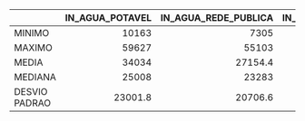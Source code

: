 |               |   IN_AGUA_POTAVEL |   IN_AGUA_REDE_PUBLICA |   IN_AGUA_POCO_ARTESIANO |   IN_AGUA_CACIMBA |   IN_AGUA_FONTE_RIO |   IN_AGUA_INEXISTENTE |   IN_ENERGIA_REDE_PUBLICA |   IN_ENERGIA_GERADOR_FOSSIL |   IN_ENERGIA_RENOVAVEL |   IN_ENERGIA_INEXISTENTE |   IN_ESGOTO_REDE_PUBLICA |   IN_ESGOTO_FOSSA_SEPTICA |   IN_ESGOTO_FOSSA_COMUM |   IN_ESGOTO_FOSSA |   IN_ESGOTO_INEXISTENTE |   IN_LIXO_SERVICO_COLETA |   IN_LIXO_QUEIMA |   IN_LIXO_ENTERRA |   IN_LIXO_DESTINO_FINAL_PUBLICO |   IN_LIXO_DESCARTA_OUTRA_AREA |   IN_TRATAMENTO_LIXO_SEPARACAO |   IN_TRATAMENTO_LIXO_REUTILIZA |   IN_TRATAMENTO_LIXO_RECICLAGEM |   IN_TRATAMENTO_LIXO_INEXISTENTE |
|:--------------|------------------:|-----------------------:|-------------------------:|------------------:|--------------------:|----------------------:|--------------------------:|----------------------------:|-----------------------:|-------------------------:|-------------------------:|--------------------------:|------------------------:|------------------:|------------------------:|-------------------------:|-----------------:|------------------:|--------------------------------:|------------------------------:|-------------------------------:|-------------------------------:|--------------------------------:|---------------------------------:|
| MINIMO        |           10163   |                 7305   |                  1909    |             261   |              162    |                20     |                   10240   |                      23     |                183     |                      6   |                   2942   |                   2795    |                 1941    |            4736   |                   61    |                   9615   |           611    |           233     |                            99   |                        105    |                        4979    |                        1551    |                         2160    |                           6803   |
| MAXIMO        |           59627   |                55103   |                 10955    |           10869   |             4174    |              1992     |                   59982   |                    1733     |                528     |                   2851   |                  53047   |                  18889    |                16631    |           35520   |                 3992    |                  43161   |         17401    |          1917     |                         21729   |                       3362    |                       24252    |                        9542    |                        13032    |                          55624   |
| MEDIA         |           34034   |                27154.4 |                  5571.6  |            3200.8 |             1410.2  |               712.6   |                   34558.6 |                     393.6   |                379.8   |                    651   |                  20282.4 |                   8064.6  |                 6418.8  |           14483.4 |                 1513    |                  25250.4 |          6390.8  |           836.6   |                          4822.4 |                       1066.2  |                       14821.8  |                        4785.2  |                         7089.6  |                          25912.6 |
| MEDIANA       |           25008   |                23283   |                  4089    |            1865   |             1077    |               122     |                   25777   |                      74     |                453     |                     22   |                  16630   |                   6698    |                 3468    |           10166   |                  290    |                  25118   |          2415    |           744     |                           540   |                        301    |                       19522    |                        3504    |                         7089    |                          20266   |
| DESVIO PADRAO |           23001.8 |                20706.6 |                  3863.21 |            4386.6 |             1618.87 |               924.148 |                   23809.3 |                     749.376 |                156.009 |                   1239.4 |                  20049.4 |                   6296.59 |                 6188.02 |           12386.9 |                 1886.32 |                  15311   |          7418.23 |           687.117 |                          9469.2 |                       1400.84 |                        8934.62 |                        3208.73 |                         4719.35 |                          21359.5 |